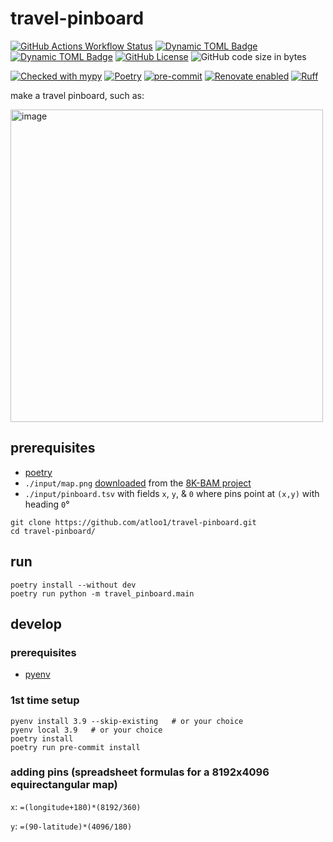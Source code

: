 # travel-pinboard

[![GitHub Actions Workflow Status](https://img.shields.io/github/actions/workflow/status/atloo1/travel-pinboard/ci.yaml)](https://github.com/atloo1/travel-pinboard/actions/workflows/ci.yaml?query=branch%3Amain)
[![Dynamic TOML Badge](https://img.shields.io/badge/dynamic/toml?url=https%3A%2F%2Fraw.githubusercontent.com%2Fatloo1%2Ftravel-pinboard%2Frefs%2Fheads%2Fmain%2Fpyproject.toml&query=%24.tool.poetry.dependencies.python&label=python)](https://github.com/atloo1/travel-pinboard/blob/main/pyproject.toml)
[![Dynamic TOML Badge](https://img.shields.io/badge/dynamic/toml?url=https%3A%2F%2Fraw.githubusercontent.com%2Fatloo1%2Ftravel-pinboard%2Frefs%2Fheads%2Fmain%2Fpyproject.toml&query=%24.tool.poetry.version&label=version)](https://github.com/atloo1/travel-pinboard/blob/main/pyproject.toml)
[![GitHub License](https://img.shields.io/github/license/atloo1/travel-pinboard)](https://github.com/atloo1/travel-pinboard/blob/main/LICENSE)
![GitHub code size in bytes](https://img.shields.io/github/languages/code-size/atloo1/travel-pinboard)

[![Checked with mypy](https://www.mypy-lang.org/static/mypy_badge.svg)](https://mypy-lang.org/)
[![Poetry](https://img.shields.io/endpoint?url=https://python-poetry.org/badge/v0.json)](https://python-poetry.org/)
[![pre-commit](https://img.shields.io/badge/pre--commit-enabled-brightgreen?logo=pre-commit&logoColor=white)](https://github.com/pre-commit/pre-commit)
[![Renovate enabled](https://img.shields.io/badge/renovate-enabled-brightgreen.svg)](https://renovatebot.com/)
[![Ruff](https://img.shields.io/endpoint?url=https://raw.githubusercontent.com/astral-sh/ruff/main/assets/badge/v2.json)](https://github.com/astral-sh/ruff)

make a travel pinboard, such as:

<img src="https://github.com/user-attachments/assets/290d979a-a49c-4065-a21a-39e3836b7752" alt="image" width="500">

## prerequisites

- [poetry](https://python-poetry.org/docs/#installing-with-pipx)
- `./input/map.png` [downloaded](https://drive.google.com/drive/folders/1dQKogx8fkdZk7-pvOS2jz5OdCEysO1km) from the [8K-BAM project](https://www.alternatehistory.com/forum/threads/the-xk-bam-map-series.441440/)
- `./input/pinboard.tsv` with fields `x`, `y`, & `0` where pins point at `(x,y)` with heading `0`°

```
git clone https://github.com/atloo1/travel-pinboard.git
cd travel-pinboard/
```

## run

```
poetry install --without dev
poetry run python -m travel_pinboard.main
```

## develop

### prerequisites

- [pyenv](https://github.com/pyenv/pyenv?tab=readme-ov-file#installation)

### 1st time setup

```
pyenv install 3.9 --skip-existing   # or your choice
pyenv local 3.9   # or your choice
poetry install
poetry run pre-commit install
```

### adding pins (spreadsheet formulas for a 8192x4096 equirectangular map)

`x`: `=(longitude+180)*(8192/360)`

`y`: `=(90-latitude)*(4096/180)`
